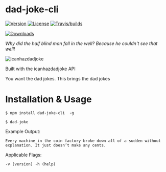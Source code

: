dad-joke-cli
========

[![Version](https://img.shields.io/npm/v/dad-joke-cli.svg?color=tomato)](https://www.npmjs.com/package/dad-joke-cli)
[![License](https://img.shields.io/npm/l/dad-joke-cli.svg?color=blue)](https://github.com/taylorosbourne/dad-joke/blob/master/package.json)
[![Travis/builds](https://img.shields.io/travis/com/taylorosbourne/dad-joke-cli/master)](https://www.npmjs.com/package/dad-joke-cli)

[![Downloads](https://img.shields.io/npm/dt/dad-joke-cli)](https://www.npmjs.com/package/dad-joke-cli)

*Why did the half blind man fall in the well? Because he couldn't see that well!*

![icanhazdadjoke](https://i.imgur.com/f8JzDel.png?1 "icanhazdadjoke")

Built with the icanhazdadjoke API

You want the dad jokes. This brings the dad jokes

# Installation & Usage

`$ npm install dad-joke-cli  -g`

`$ dad-joke`

Example Output:

`Every machine in the coin factory broke down all of a sudden without explanation. It just doesn’t make any cents.`

Applicable Flags:

`-v (version) -h (help)`
